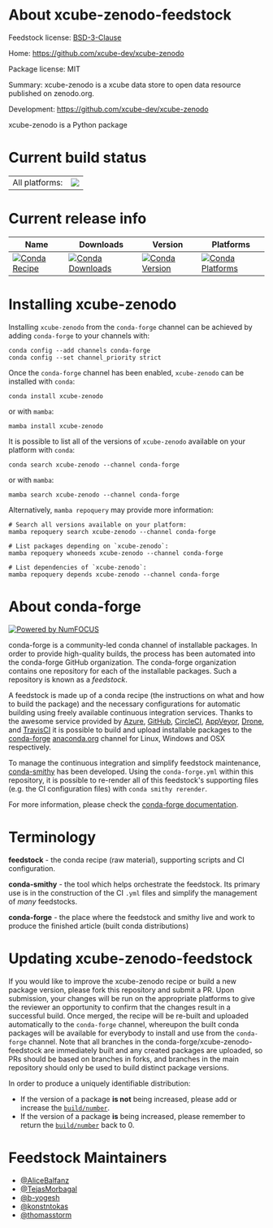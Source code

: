About xcube-zenodo-feedstock
============================

Feedstock license: [BSD-3-Clause](https://github.com/conda-forge/xcube-zenodo-feedstock/blob/main/LICENSE.txt)

Home: https://github.com/xcube-dev/xcube-zenodo

Package license: MIT

Summary: xcube-zenodo is a xcube data store to open data resource published on zenodo.org.

Development: https://github.com/xcube-dev/xcube-zenodo

xcube-zenodo is a Python package

Current build status
====================


<table><tr><td>All platforms:</td>
    <td>
      <a href="https://dev.azure.com/conda-forge/feedstock-builds/_build/latest?definitionId=24552&branchName=main">
        <img src="https://dev.azure.com/conda-forge/feedstock-builds/_apis/build/status/xcube-zenodo-feedstock?branchName=main">
      </a>
    </td>
  </tr>
</table>

Current release info
====================

| Name | Downloads | Version | Platforms |
| --- | --- | --- | --- |
| [![Conda Recipe](https://img.shields.io/badge/recipe-xcube--zenodo-green.svg)](https://anaconda.org/conda-forge/xcube-zenodo) | [![Conda Downloads](https://img.shields.io/conda/dn/conda-forge/xcube-zenodo.svg)](https://anaconda.org/conda-forge/xcube-zenodo) | [![Conda Version](https://img.shields.io/conda/vn/conda-forge/xcube-zenodo.svg)](https://anaconda.org/conda-forge/xcube-zenodo) | [![Conda Platforms](https://img.shields.io/conda/pn/conda-forge/xcube-zenodo.svg)](https://anaconda.org/conda-forge/xcube-zenodo) |

Installing xcube-zenodo
=======================

Installing `xcube-zenodo` from the `conda-forge` channel can be achieved by adding `conda-forge` to your channels with:

```
conda config --add channels conda-forge
conda config --set channel_priority strict
```

Once the `conda-forge` channel has been enabled, `xcube-zenodo` can be installed with `conda`:

```
conda install xcube-zenodo
```

or with `mamba`:

```
mamba install xcube-zenodo
```

It is possible to list all of the versions of `xcube-zenodo` available on your platform with `conda`:

```
conda search xcube-zenodo --channel conda-forge
```

or with `mamba`:

```
mamba search xcube-zenodo --channel conda-forge
```

Alternatively, `mamba repoquery` may provide more information:

```
# Search all versions available on your platform:
mamba repoquery search xcube-zenodo --channel conda-forge

# List packages depending on `xcube-zenodo`:
mamba repoquery whoneeds xcube-zenodo --channel conda-forge

# List dependencies of `xcube-zenodo`:
mamba repoquery depends xcube-zenodo --channel conda-forge
```


About conda-forge
=================

[![Powered by
NumFOCUS](https://img.shields.io/badge/powered%20by-NumFOCUS-orange.svg?style=flat&colorA=E1523D&colorB=007D8A)](https://numfocus.org)

conda-forge is a community-led conda channel of installable packages.
In order to provide high-quality builds, the process has been automated into the
conda-forge GitHub organization. The conda-forge organization contains one repository
for each of the installable packages. Such a repository is known as a *feedstock*.

A feedstock is made up of a conda recipe (the instructions on what and how to build
the package) and the necessary configurations for automatic building using freely
available continuous integration services. Thanks to the awesome service provided by
[Azure](https://azure.microsoft.com/en-us/services/devops/), [GitHub](https://github.com/),
[CircleCI](https://circleci.com/), [AppVeyor](https://www.appveyor.com/),
[Drone](https://cloud.drone.io/welcome), and [TravisCI](https://travis-ci.com/)
it is possible to build and upload installable packages to the
[conda-forge](https://anaconda.org/conda-forge) [anaconda.org](https://anaconda.org/)
channel for Linux, Windows and OSX respectively.

To manage the continuous integration and simplify feedstock maintenance,
[conda-smithy](https://github.com/conda-forge/conda-smithy) has been developed.
Using the ``conda-forge.yml`` within this repository, it is possible to re-render all of
this feedstock's supporting files (e.g. the CI configuration files) with ``conda smithy rerender``.

For more information, please check the [conda-forge documentation](https://conda-forge.org/docs/).

Terminology
===========

**feedstock** - the conda recipe (raw material), supporting scripts and CI configuration.

**conda-smithy** - the tool which helps orchestrate the feedstock.
                   Its primary use is in the construction of the CI ``.yml`` files
                   and simplify the management of *many* feedstocks.

**conda-forge** - the place where the feedstock and smithy live and work to
                  produce the finished article (built conda distributions)


Updating xcube-zenodo-feedstock
===============================

If you would like to improve the xcube-zenodo recipe or build a new
package version, please fork this repository and submit a PR. Upon submission,
your changes will be run on the appropriate platforms to give the reviewer an
opportunity to confirm that the changes result in a successful build. Once
merged, the recipe will be re-built and uploaded automatically to the
`conda-forge` channel, whereupon the built conda packages will be available for
everybody to install and use from the `conda-forge` channel.
Note that all branches in the conda-forge/xcube-zenodo-feedstock are
immediately built and any created packages are uploaded, so PRs should be based
on branches in forks, and branches in the main repository should only be used to
build distinct package versions.

In order to produce a uniquely identifiable distribution:
 * If the version of a package **is not** being increased, please add or increase
   the [``build/number``](https://docs.conda.io/projects/conda-build/en/latest/resources/define-metadata.html#build-number-and-string).
 * If the version of a package **is** being increased, please remember to return
   the [``build/number``](https://docs.conda.io/projects/conda-build/en/latest/resources/define-metadata.html#build-number-and-string)
   back to 0.

Feedstock Maintainers
=====================

* [@AliceBalfanz](https://github.com/AliceBalfanz/)
* [@TejasMorbagal](https://github.com/TejasMorbagal/)
* [@b-yogesh](https://github.com/b-yogesh/)
* [@konstntokas](https://github.com/konstntokas/)
* [@thomasstorm](https://github.com/thomasstorm/)

